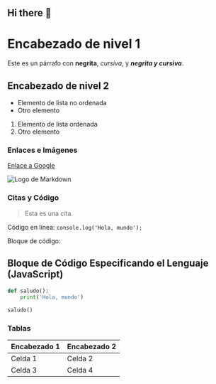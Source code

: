 ## Hi there 👋

<!--
**Salome-vm/salome-vm** is a ✨ _special_ ✨ repository because its `README.md` (this file) appears on your GitHub profile.

Here are some ideas to get you started:

- 🔭 I’m currently working on ...
- 🌱 I’m currently learning ...
- 👯 I’m looking to collaborate on ...
- 🤔 I’m looking for help with ...
- 💬 Ask me about ...
- 📫 How to reach me: ...
- 😄 Pronouns: ...
- ⚡ Fun fact: ...
-->


# Encabezado de nivel 1

Este es un párrafo con **negrita**, *cursiva*, y ***negrita y cursiva***.

## Encabezado de nivel 2

- Elemento de lista no ordenada
- Otro elemento

1. Elemento de lista ordenada
2. Otro elemento

### Enlaces e Imágenes

[Enlace a Google](https://www.google.com)

![Logo de Markdown](https://markdown-here.com/img/icon256.png)

### Citas y Código

> Esta es una cita.

Código en línea: `console.log('Hola, mundo');`

Bloque de código:

## Bloque de Código Especificando el Lenguaje (JavaScript)

```python
def saludo():
    print('Hola, mundo')

saludo()
```

### Tablas

| Encabezado 1 | Encabezado 2 |
| ------------ | ------------ |
| Celda 1      | Celda 2      |
| Celda 3      | Celda 4      |
